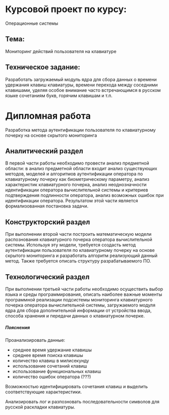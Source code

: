# Курсовой проект по курсу:

Операционные системы

## Тема:

Мониторинг действий пользователя на клавиатуре

## Техническое задание:

Разработать загружаемый модуль ядра для сбора данных о времени удержания клавиш клавиатуры, времени перехода между соседними клавишами, уделяя особое внимание часто встречающимся в русском языке сочетаниям букв, горячим клавишам и т.п.


# Дипломная работа

Разработка метода аутентификации пользователя по клавиатурному почерку на основе скрытого мониторинга

## Аналитический раздел

В первой части работы необходимо провести анализ предметной области: в анализ предметной области входит анализ существующих методов, моделей и алгоритмов аутентификации оператора по клавиатурному почерку как биометрическому параметру, анализ характеристик клавиатурного почерка, анализ неоднозначности идентификации оператора вычислительной системы и критериев подтверждения подлинности оператора, анализ возможных ошибок при идентификации оператора. Результатом этой части является формализованная постановка задачи.

## Конструкторский раздел

При выполнении второй части построить математическую модели распознования клавиатурного почерка оператора вычислительной системы. Используя эту модели, требуется создасть метод аутентификации пользователя по клавиатурному почерку на основе скрытого мониторинга и разработать алгоритм реализующий данный метод. Также требуется описать структуру разрабатываемого ПО.

## Технологический раздел

При выполнении третьей части работы необходимо осуществить выбор языка и среды программирования, описать наиболее важные моменты программной реализации подсистемы мониторинга клавиатурного почерка оператора вычислительной системы, загружаемого модуля ядра для сбора дополнительной информации от устройства ввода, способа хранения и передачи данных о клавиатурном почерке.

##### Пояснения 

Проанализировать данные:

 * среднее время удержание клавишы
 * среднее время поиска клавишы
 * количество клавиш в милисекунду
 * использование сочетаний клавиш
 * использование функциональных клавиш
 * количество ошибок оператора (???)
 
Возможностью идентифицировать сочетания клавиш и выделить соответствующие характеристики.

Анализировать лог и разпозновать последовательности символов для русской раскладки клавиатуры.
